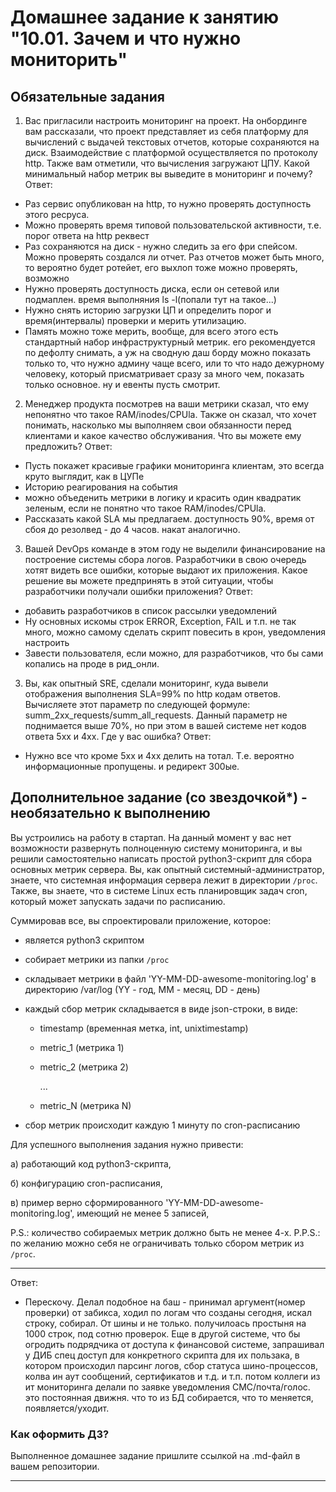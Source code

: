 # Домашнее задание к занятию "10.01. Зачем и что нужно мониторить"

## Обязательные задания

1. Вас пригласили настроить мониторинг на проект. На онбординге вам рассказали, что проект представляет из себя 
платформу для вычислений с выдачей текстовых отчетов, которые сохраняются на диск. Взаимодействие с платформой 
осуществляется по протоколу http. Также вам отметили, что вычисления загружают ЦПУ. Какой минимальный набор метрик вы
выведите в мониторинг и почему?
Ответ:
- Раз сервис опубликован на http, то нужно проверять доступность этого ресруса.  
- Можно проверять время типовой пользовательской активности, т.е. порог ответа на http реквест 
- Раз сохраняются на диск - нужно следить за его фри спейсом. Можно проверять создался ли отчет. Раз отчетов может быть много, то вероятно будет ротейет, его выхлоп тоже можно проверять, возможно
- Нужно проверять доступность диска, если он сетевой или подмаплен. время выполняния ls -l(попали тут на такое...)
- Нужно снять историю загрузки ЦП и определить порог и время(интервалы) проверки и мерить утилизацию.
- Память можно тоже мерить, вообще, для всего этого есть стандартный набор инфраструктурный метрик. его рекомендуется по дефолту снимать, а уж на сводную даш борду можно показать только то, что нужно админу чаще всего, или то что надо дежурному человеку, который присматривает сразу за много чем, показать только основное. ну и евенты пусть смотрит.

2. Менеджер продукта посмотрев на ваши метрики сказал, что ему непонятно что такое RAM/inodes/CPUla. Также он сказал, 
что хочет понимать, насколько мы выполняем свои обязанности перед клиентами и какое качество обслуживания. Что вы 
можете ему предложить?
Ответ:
- Пусть покажет красивые графики мониторинга клиентам, это всегда круто выглядит, как в ЦУПе
- Историю реагирования на события
- можно объеденить метрики в логику и красить один квадратик зеленым, если не понятно что такое RAM/inodes/CPUla.
- Рассказать какой SLA мы предлагаем. доступность 90%, время от сбоя до резолвед - до 4 часов. накат аналогично.


3. Вашей DevOps команде в этом году не выделили финансирование на построение системы сбора логов. Разработчики в свою 
очередь хотят видеть все ошибки, которые выдают их приложения. Какое решение вы можете предпринять в этой ситуации, 
чтобы разработчики получали ошибки приложения?
Ответ:
- добавить разработчиков в список рассылки уведомлений
- Ну основных искомы строк ERROR, Exception, FAIL и т.п. не так много, можно самому сделать скрипт повесить в крон, уведомления настроить
- Завести пользователя, если можно, для разработчиков, что бы сами копались на проде в рид_онли.

3. Вы, как опытный SRE, сделали мониторинг, куда вывели отображения выполнения SLA=99% по http кодам ответов. 
Вычисляете этот параметр по следующей формуле: summ_2xx_requests/summ_all_requests. Данный параметр не поднимается выше 
70%, но при этом в вашей системе нет кодов ответа 5xx и 4xx. Где у вас ошибка?
Ответ:
 - Нужно все что кроме 5хх и 4хх делить на тотал. Т.е. вероятно информационные пропущены. и редирект 300ые.

## Дополнительное задание (со звездочкой*) - необязательно к выполнению

Вы устроились на работу в стартап. На данный момент у вас нет возможности развернуть полноценную систему 
мониторинга, и вы решили самостоятельно написать простой python3-скрипт для сбора основных метрик сервера. Вы, как 
опытный системный-администратор, знаете, что системная информация сервера лежит в директории `/proc`. 
Также, вы знаете, что в системе Linux есть  планировщик задач cron, который может запускать задачи по расписанию.

Суммировав все, вы спроектировали приложение, которое:
- является python3 скриптом
- собирает метрики из папки `/proc`
- складывает метрики в файл 'YY-MM-DD-awesome-monitoring.log' в директорию /var/log 
(YY - год, MM - месяц, DD - день)
- каждый сбор метрик складывается в виде json-строки, в виде:
  + timestamp (временная метка, int, unixtimestamp)
  + metric_1 (метрика 1)
  + metric_2 (метрика 2)
  
     ...
     
  + metric_N (метрика N)
  
- сбор метрик происходит каждую 1 минуту по cron-расписанию

Для успешного выполнения задания нужно привести:

а) работающий код python3-скрипта,

б) конфигурацию cron-расписания,

в) пример верно сформированного 'YY-MM-DD-awesome-monitoring.log', имеющий не менее 5 записей,

P.S.: количество собираемых метрик должно быть не менее 4-х.
P.P.S.: по желанию можно себя не ограничивать только сбором метрик из `/proc`.

---
Ответ: 
- Перескочу. Делал подобное на баш - принимал аргумент(номер проверки) от забикса, ходил по логам что созданы сегодня, искал строку, собирал. От шины и не только. получилоась простыня на 1000 строк, под сотню проверок. Еще в другой системе, что бы огродить подрядчика от доступа к финансовой системе, запрашивал у ДИБ спец доступ для конкретного скрипта для их пользака, в котором происходил парсинг логов, сбор статуса шино-процессов, колва ин аут сообщений, сертификатов и т.д.  и т.п.
потом коллеги из ит мониторинга делали по заявке уведомления СМС/почта/голос. это постоянная движня. что то из БД собирается, что то меняется, появляется/уходит.
### Как оформить ДЗ?

Выполненное домашнее задание пришлите ссылкой на .md-файл в вашем репозитории.

---
